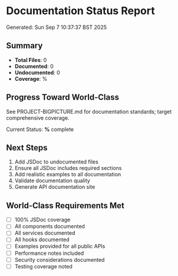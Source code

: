 # Documentation Status Report

Generated: Sun Sep  7 10:37:37 BST 2025

## Summary

- **Total Files**: 0
- **Documented**: 0
- **Undocumented**: 0
- **Coverage**: %

## Progress Toward World-Class

See PROJECT-BIGPICTURE.md for documentation standards; target comprehensive coverage.

Current Status: **%** complete

## Next Steps

1. Add JSDoc to undocumented files
2. Ensure all JSDoc includes required sections
3. Add realistic examples to all documentation
4. Validate documentation quality
5. Generate API documentation site

## World-Class Requirements Met

- [ ] 100% JSDoc coverage
- [ ] All components documented
- [ ] All services documented  
- [ ] All hooks documented
- [ ] Examples provided for all public APIs
- [ ] Performance notes included
- [ ] Security considerations documented
- [ ] Testing coverage noted
